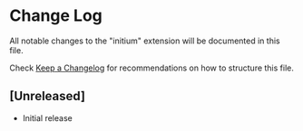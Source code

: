 # Change Log

All notable changes to the "initium" extension will be documented in this file.

Check [Keep a Changelog](http://keepachangelog.com/) for recommendations on how to structure this file.

## [Unreleased]

- Initial release